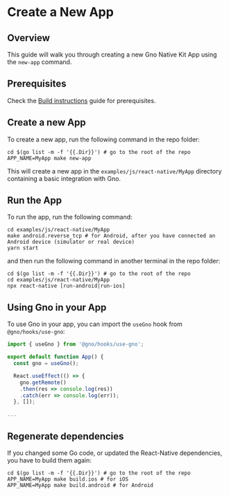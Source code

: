 # Create a New App

## Overview

This guide will walk you through creating a new Gno Native Kit App using the
`new-app` command.

## Prerequisites

Check the [Build instructions](../../README.md#build-instructions) guide for
prerequisites.

## Create a new App

To create a new app, run the following command in the repo folder:

```console
cd $(go list -m -f '{{.Dir}}') # go to the root of the repo
APP_NAME=MyApp make new-app
```

This will create a new app in the `examples/js/react-native/MyApp` directory containing a basic
integration with Gno.

## Run the App

To run the app, run the following command:

```console
cd examples/js/react-native/MyApp
make android.reverse_tcp # for Android, after you have connected an Android device (simulator or real device)
yarn start
```

and then run the following command in another terminal in the repo folder:

```console
cd $(go list -m -f '{{.Dir}}') # go to the root of the repo
cd examples/js/react-native/MyApp
npx react-native [run-android|run-ios]
```

## Using Gno in your App

To use Gno in your app, you can import the `useGno` hook from
`@gno/hooks/use-gno`:

```ts
import { useGno } from '@gno/hooks/use-gno';

export default function App() {
  const gno = useGno();

  React.useEffect(() => {
    gno.getRemote()
    .then(res => console.log(res))
    .catch(err => console.log(err));
  }, []);

...
```

## Regenerate dependencies

If you changed some Go code, or updated the React-Native dependencies, you have to build them again:
```console
cd $(go list -m -f '{{.Dir}}') # go to the root of the repo
APP_NAME=MyApp make build.ios # for iOS
APP_NAME=MyApp make build.android # for Android
```
